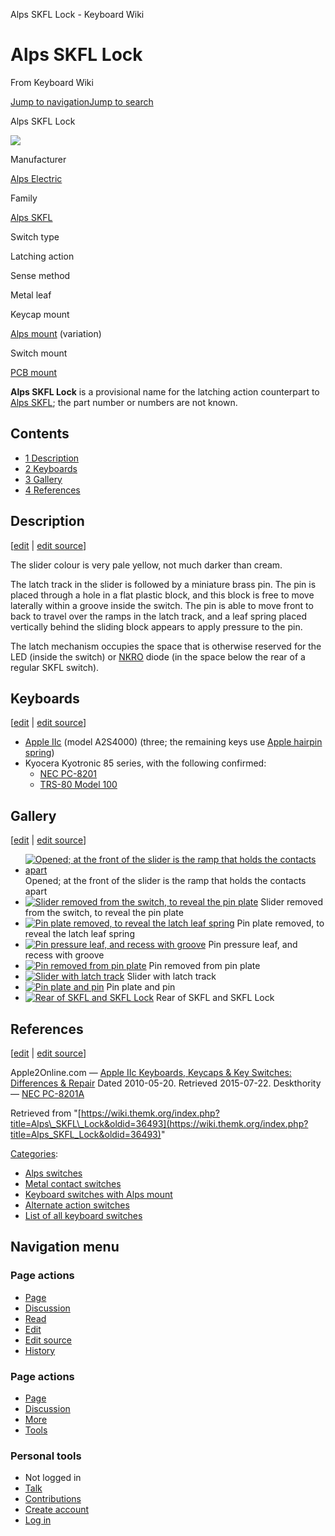 Alps SKFL Lock - Keyboard Wiki

Alps SKFL Lock
==============

From Keyboard Wiki 

[Jump to navigation](https://wiki.themk.org/index.php/Alps_SKFL_Lock#column-one)[Jump to search](https://wiki.themk.org/index.php/Alps_SKFL_Lock#searchInput)

Alps SKFL Lock

[![](https://wiki.themk.org/images/thumb/f/f3/Alps_SKFL_Lock_--_infobox.jpg/500px-Alps_SKFL_Lock_--_infobox.jpg)](https://wiki.themk.org/index.php/File:Alps_SKFL_Lock_--_infobox.jpg)

Manufacturer

[Alps Electric](https://wiki.themk.org/index.php/Alps_Electric "Alps Electric")

Family

[Alps SKFL](https://wiki.themk.org/index.php/Alps_SKFL "Alps SKFL")

Switch type

Latching action

Sense method

Metal leaf

Keycap mount

[Alps mount](https://wiki.themk.org/index.php/Keycap_mount#Alps_mount "Keycap mount") (variation)

Switch mount

[PCB mount](https://wiki.themk.org/index.php/Switch_mount#PCB_mount "Switch mount")

**Alps SKFL Lock** is a provisional name for the latching action counterpart to [Alps SKFL](https://wiki.themk.org/index.php/Alps_SKFL "Alps SKFL"); the part number or numbers are not known.

Contents
--------

*   [1  Description](https://wiki.themk.org/index.php/Alps_SKFL_Lock#Description)
*   [2  Keyboards](https://wiki.themk.org/index.php/Alps_SKFL_Lock#Keyboards)
*   [3  Gallery](https://wiki.themk.org/index.php/Alps_SKFL_Lock#Gallery)
*   [4  References](https://wiki.themk.org/index.php/Alps_SKFL_Lock#References)

Description
-----------

\[[edit](https://wiki.themk.org/index.php?title=Alps_SKFL_Lock&veaction=edit&section=1 "Edit section: Description") | [edit source](https://wiki.themk.org/index.php?title=Alps_SKFL_Lock&action=edit&section=1 "Edit section's source code: Description")\]

The slider colour is very pale yellow, not much darker than cream.

The latch track in the slider is followed by a miniature brass pin. The pin is placed through a hole in a flat plastic block, and this block is free to move laterally within a groove inside the switch. The pin is able to move front to back to travel over the ramps in the latch track, and a leaf spring placed vertically behind the sliding block appears to apply pressure to the pin.

The latch mechanism occupies the space that is otherwise reserved for the LED (inside the switch) or [NKRO](https://wiki.themk.org/index.php/Rollover,_blocking_and_ghosting "Rollover, blocking and ghosting") diode (in the space below the rear of a regular SKFL switch).

Keyboards
---------

\[[edit](https://wiki.themk.org/index.php?title=Alps_SKFL_Lock&veaction=edit&section=2 "Edit section: Keyboards") | [edit source](https://wiki.themk.org/index.php?title=Alps_SKFL_Lock&action=edit&section=2 "Edit section's source code: Keyboards")\]

*   [Apple IIc](https://wiki.themk.org/index.php/Apple_IIc "Apple IIc") (model A2S4000) (three; the remaining keys use [Apple hairpin spring](https://wiki.themk.org/index.php/Apple_hairpin_spring "Apple hairpin spring"))<ref name="AppleIIc" />
*   Kyocera Kyotronic 85 series, with the following confirmed:
    *   [NEC PC-8201](https://wiki.themk.org/index.php/NEC_PC-8201 "NEC PC-8201")
    *   [TRS-80 Model 100](https://wiki.themk.org/index.php?title=TRS-80_Model_100&action=edit&redlink=1 "TRS-80 Model 100 (page does not exist)")<ref name="DT\_NEC" />

Gallery
-------

\[[edit](https://wiki.themk.org/index.php?title=Alps_SKFL_Lock&veaction=edit&section=3 "Edit section: Gallery") | [edit source](https://wiki.themk.org/index.php?title=Alps_SKFL_Lock&action=edit&section=3 "Edit section's source code: Gallery")\]

*   [![Opened; at the front of the slider is the ramp that holds the contacts apart](https://wiki.themk.org/images/thumb/9/94/Alps_SKFL_Lock_--_opened.jpg/499px-Alps_SKFL_Lock_--_opened.jpg)](https://wiki.themk.org/index.php/File:Alps_SKFL_Lock_--_opened.jpg "Opened; at the front of the slider is the ramp that holds the contacts apart") Opened; at the front of the slider is the ramp that holds the contacts apart 
*   [![Slider removed from the switch, to reveal the pin plate](https://wiki.themk.org/images/thumb/4/4f/Alps_SKFL_Lock_--_slider_removed.jpg/499px-Alps_SKFL_Lock_--_slider_removed.jpg)](https://wiki.themk.org/index.php/File:Alps_SKFL_Lock_--_slider_removed.jpg "Slider removed from the switch, to reveal the pin plate") Slider removed from the switch, to reveal the pin plate 
*   [![Pin plate removed, to reveal the latch leaf spring](https://wiki.themk.org/images/thumb/e/e6/Alps_SKFL_Lock_--_pin_plate_removed.jpg/499px-Alps_SKFL_Lock_--_pin_plate_removed.jpg)](https://wiki.themk.org/index.php/File:Alps_SKFL_Lock_--_pin_plate_removed.jpg "Pin plate removed, to reveal the latch leaf spring") Pin plate removed, to reveal the latch leaf spring 
*   [![Pin pressure leaf, and recess with groove](https://wiki.themk.org/images/thumb/8/8b/Alps_SKFL_Lock_--_pin_pressure_leaf_and_recess.jpg/499px-Alps_SKFL_Lock_--_pin_pressure_leaf_and_recess.jpg)](https://wiki.themk.org/index.php/File:Alps_SKFL_Lock_--_pin_pressure_leaf_and_recess.jpg "Pin pressure leaf, and recess with groove") Pin pressure leaf, and recess with groove 
*   [![Pin removed from pin plate](https://wiki.themk.org/images/thumb/0/01/Alps_SKFL_Lock_--_pin_removed_from_pin_plate.jpg/499px-Alps_SKFL_Lock_--_pin_removed_from_pin_plate.jpg)](https://wiki.themk.org/index.php/File:Alps_SKFL_Lock_--_pin_removed_from_pin_plate.jpg "Pin removed from pin plate") Pin removed from pin plate 
*   [![Slider with latch track](https://wiki.themk.org/images/thumb/1/1b/Alps_SKFL_Lock_--_slider_with_latch_track.jpg/499px-Alps_SKFL_Lock_--_slider_with_latch_track.jpg)](https://wiki.themk.org/index.php/File:Alps_SKFL_Lock_--_slider_with_latch_track.jpg "Slider with latch track") Slider with latch track 
*   [![Pin plate and pin](https://wiki.themk.org/images/thumb/a/a8/Alps_SKFL_Lock_--_pin_plate_and_pin.jpg/499px-Alps_SKFL_Lock_--_pin_plate_and_pin.jpg)](https://wiki.themk.org/index.php/File:Alps_SKFL_Lock_--_pin_plate_and_pin.jpg "Pin plate and pin") Pin plate and pin 
*   [![Rear of SKFL and SKFL Lock](https://wiki.themk.org/images/thumb/f/f5/NEC_PC-8201A_--_SKFL_Lock_diode.jpg/499px-NEC_PC-8201A_--_SKFL_Lock_diode.jpg)](https://wiki.themk.org/index.php/File:NEC_PC-8201A_--_SKFL_Lock_diode.jpg "Rear of SKFL and SKFL Lock") Rear of SKFL and SKFL Lock 

References
----------

\[[edit](https://wiki.themk.org/index.php?title=Alps_SKFL_Lock&veaction=edit&section=4 "Edit section: References") | [edit source](https://wiki.themk.org/index.php?title=Alps_SKFL_Lock&action=edit&section=4 "Edit section's source code: References")\]

<references> <ref name="AppleIIc">Apple2Online.com — [Apple IIc Keyboards, Keycaps & Key Switches: Differences & Repair](http://apple2online.com/web_documents/Apple%20IIc%20Keycaps.pdf) Dated 2010-05-20. Retrieved 2015-07-22.</ref> <ref name="DT\_NEC">Deskthority — [NEC PC-8201A](http://deskthority.net/photos-f62/nec-pc-8201a-t8404.html)</ref> </references>

Retrieved from "[https://wiki.themk.org/index.php?title=Alps\_SKFL\_Lock&oldid=36493](https://wiki.themk.org/index.php?title=Alps_SKFL_Lock&oldid=36493)"

[Categories](https://wiki.themk.org/index.php/Special:Categories "Special:Categories"):

*   [Alps switches](https://wiki.themk.org/index.php/Category:Alps_switches "Category:Alps switches")
*   [Metal contact switches](https://wiki.themk.org/index.php/Category:Metal_contact_switches "Category:Metal contact switches")
*   [Keyboard switches with Alps mount](https://wiki.themk.org/index.php/Category:Keyboard_switches_with_Alps_mount "Category:Keyboard switches with Alps mount")
*   [Alternate action switches](https://wiki.themk.org/index.php/Category:Alternate_action_switches "Category:Alternate action switches")
*   [List of all keyboard switches](https://wiki.themk.org/index.php/Category:List_of_all_keyboard_switches "Category:List of all keyboard switches")

Navigation menu
---------------

### Page actions

*   [Page](https://wiki.themk.org/index.php/Alps_SKFL_Lock "View the content page [c]")
*   [Discussion](https://wiki.themk.org/index.php?title=Talk:Alps_SKFL_Lock&action=edit&redlink=1 "Discussion about the content page (page does not exist) [t]")
*   [Read](https://wiki.themk.org/index.php/Alps_SKFL_Lock)
*   [Edit](https://wiki.themk.org/index.php?title=Alps_SKFL_Lock&veaction=edit "Edit this page [v]")
*   [Edit source](https://wiki.themk.org/index.php?title=Alps_SKFL_Lock&action=edit "Edit the source code of this page [e]")
*   [History](https://wiki.themk.org/index.php?title=Alps_SKFL_Lock&action=history "Past revisions of this page [h]")

### Page actions

*   [Page](https://wiki.themk.org/index.php/Alps_SKFL_Lock "Page")
*   [Discussion](https://wiki.themk.org/index.php?title=Talk:Alps_SKFL_Lock&action=edit&redlink=1 " (page does not exist)")
*   [More](https://wiki.themk.org/index.php/Alps_SKFL_Lock#p-cactions)
*   [Tools](https://wiki.themk.org/index.php/Alps_SKFL_Lock#p-tb "Tools")

### Personal tools

*   Not logged in
*   [Talk](https://wiki.themk.org/index.php/Special:MyTalk "Discussion about edits from this IP address [n]")
*   [Contributions](https://wiki.themk.org/index.php/Special:MyContributions "A list of edits made from this IP address [y]")
*   [Create account](https://wiki.themk.org/index.php?title=Special:CreateAccount&returnto=Alps+SKFL+Lock "You are encouraged to create an account and log in; however, it is not mandatory")
*   [Log in](https://wiki.themk.org/index.php?title=Special:UserLogin&returnto=Alps+SKFL+Lock "You are encouraged to log in; however, it is not mandatory [o]")

[](https://wiki.themk.org/index.php/Main_Page) [](https://wiki.themk.org/index.php/Alps_SKFL_Lock#sidebar "Jump to navigation")[](https://wiki.themk.org/index.php/Alps_SKFL_Lock#p-personal "user tools")[](https://wiki.themk.org/index.php/Alps_SKFL_Lock#globalWrapper "back to top")